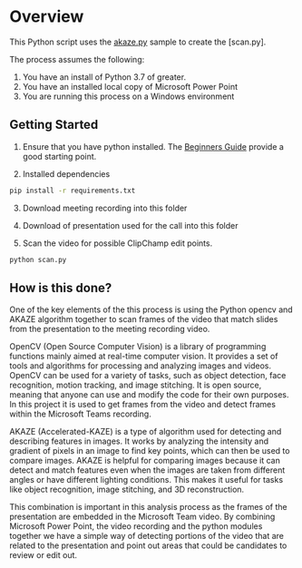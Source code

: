 # Overview

This Python script uses the [akaze.py](./akaze.py) sample to create the [scan.py].

The process assumes the following:

1. You have an install of Python 3.7 of greater.
1. You have an installed local copy of Microsoft Power Point
1. You are running this process on a Windows environment

## Getting Started

1. Ensure that you have python installed. The [Beginners Guide](https://wiki.python.org/moin/BeginnersGuide/Download) provide a good starting point.

2. Installed dependencies

```cmd
pip install -r requirements.txt
```

3. Download meeting recording into this folder

4. Download of presentation used for the call into this folder

5. Scan the video for possible ClipChamp edit points.

```cmd
python scan.py
```

## How is this done?

One of the key elements of the this process is using the Python opencv and AKAZE algorithm together to scan frames of the video that match slides from the presentation to the meeting recording video.

OpenCV (Open Source Computer Vision) is a library of programming functions mainly aimed at real-time computer vision. It provides a set of tools and algorithms for processing and analyzing images and videos. OpenCV can be used for a variety of tasks, such as object detection, face recognition, motion tracking, and image stitching. It is open source, meaning that anyone can use and modify the code for their own purposes. In this project it is used to get frames from the video and detect frames within the Microsoft Teams recording.

AKAZE (Accelerated-KAZE) is a type of algorithm used for detecting and describing features in images. It works by analyzing the intensity and gradient of pixels in an image to find key points, which can then be used to compare images. AKAZE is helpful for comparing images because it can detect and match features even when the images are taken from different angles or have different lighting conditions. This makes it useful for tasks like object recognition, image stitching, and 3D reconstruction.

This combination is important in this analysis process as the frames of the presentation are embedded in the Microsoft Team video. By combining Microsoft Power Point, the video recording and the python modules together we have a simple way of detecting portions of the video that are related to the presentation and point out areas that could be candidates to review or edit out.
